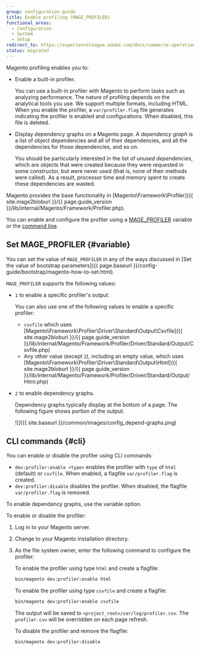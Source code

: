 ```yaml
---
group: configuration-guide
title: Enable profiling (MAGE_PROFILER)
functional_areas:
  - Configuration
  - System
  - Setup
redirect_to: https://experienceleague.adobe.com/docs/commerce-operations/configuration-guide/setup/mage-profiler.html
status: migrated
---
```


Magento profiling enables you to:

-  Enable a built-in profiler.

   You can use a built-in profiler with Magento to perform tasks such as analyzing performance. The nature of profiling depends on the analytical tools you use. We support multiple formats, including HTML. When you enable the profiler, a `var/profiler.flag` file generates indicating the profiler is enabled and configurations. When disabled, this file is deleted.

-  Display dependency graphs on a Magento page. A *dependency graph* is a list of object dependencies and all of their dependencies, and all the dependencies for those dependencies, and so on.

   You should be particularly interested in the list of *unused dependencies*, which are objects that were created because they were requested in some constructor, but were never used (that is, none of their methods were called). As a result, processor time and memory spent to create these dependencies are wasted.

Magento provides the base functionality in [Magento\\Framework\\Profiler]({{ site.mage2bloburl }}/{{ page.guide_version }}/lib/internal/Magento/Framework/Profiler.php).

You can enable and configure the profiler using a [MAGE_PROFILER](#variable) variable or the [command line](#cli).

## Set MAGE_PROFILER {#variable}

You can set the value of `MAGE_PROFILER` in any of the ways discussed in [Set the value of bootstrap parameters]({{ page.baseurl }}/config-guide/bootstrap/magento-how-to-set.html).

`MAGE_PROFILER` supports the following values:

-  `1` to enable a specific profiler's output.

   You can also use one of the following values to enable a specific profiler:

   -  `csvfile` which uses [Magento\\Framework\\Profiler\\Driver\\Standard\\Output\\Csvfile]({{ site.mage2bloburl }}/{{ page.guide_version }}/lib/internal/Magento/Framework/Profiler/Driver/Standard/Output/Csvfile.php)
   -  Any other value (except `2`), including an empty value, which uses [Magento\\Framework\\Profiler\\Driver\\Standard\\Output\\Html]({{ site.mage2bloburl }}/{{ page.guide_version }}/lib/internal/Magento/Framework/Profiler/Driver/Standard/Output/Html.php)

-  `2` to enable dependency graphs.

   Dependency graphs typically display at the bottom of a page. The following figure shows portion of the output:

   ![]({{ site.baseurl }}/common/images/config_depend-graphs.png)

## CLI commands {#cli}

You can enable or disable the profiler using CLI commands:

-  `dev:profiler:enable <type>` enables the profiler with `type` of `html` (default) or `csvfile`. When enabled, a flagfile `var/profiler.flag` is created.
-  `dev:profiler:disable` disables the profiler. When disabled, the flagfile `var/profiler.flag` is removed.

To enable dependency graphs, use the variable option.

To enable or disable the profiler:

1. Log in to your Magento server.
1. Change to your Magento installation directory.
1. As the file system owner, enter the following command to configure the profiler:

   To enable the profiler using type `html` and create a flagfile:

   ```bash
   bin/magento dev:profiler:enable html
   ```

   To enable the profiler using type `csvfile` and create a flagfile:

   ```bash
   bin/magento dev:profiler:enable csvfile
   ```

   The output will be saved to `<project_root>/var/log/profiler.csv`. The `profiler.csv` will be overridden on each page refresh.

   To disable the profiler and remove the flagfile:

   ```bash
   bin/magento dev:profiler:disable
   ```
